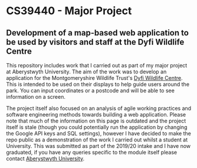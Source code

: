 # CS39440 - Major Project

## Development of a map-based web application to be used by visitors and staff at the Dyfi Wildlife Centre

This repository includes work that I carried out as part of my major project at Aberystwyth University. The aim of the work was to develop an application for the Montgomeryshire Wildlife Trust's [Dyfi Wildlife Centre](https://www.montwt.co.uk/projects/dyfi-wildlife-centre). This is intended to be used on their displays to help guide users around the park. You can input coordinates or a postcode and will be able to see information on a screen.

The project itself also focused on an analysis of agile working practices and software engineering methods towards building a web application. Please note that much of the information on this page is outdated and the project itself is stale (though you could potentially run the application by changing the Google API keys and SQL settings), however I have decided to make the repo public as a demonstration of the work I carried out whilst a student at University. This was submitted as part of the 2019/20 intake and I have now graduated, if you have any queries specific to the module itself please contact [Aberystwyth University](https://www.aber.ac.uk/compsci).


